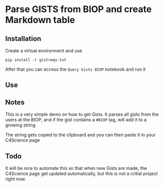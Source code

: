 # Parse GISTS from BIOP and create Markdown table

## Installation
Create a virtual environment and use
```
pip install -r gistreqs.txt
```
After that you can access the `Query Gists BIOP` notebook and run it

## Use

## Notes

This is a very simple demo on how to get Gists. It parses all gists from the users at the BIOP, and if the gist contains a `#BIOP` tag, will add it to a growing string.

The string gets copied to the clipboard and you can then paste it in your C4Science page

## Todo

It will be nice to automate this so that when new Gists are made, the C4Science page get updated automatically, but this is not a critial project right now. 

